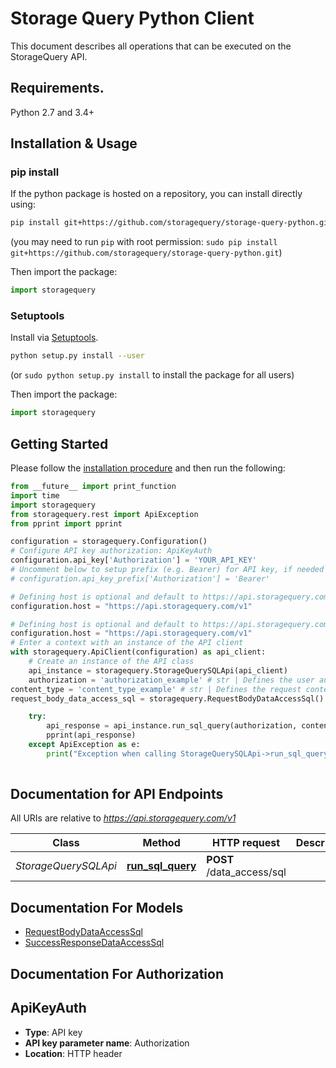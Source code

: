 # Storage Query Python Client
This document describes all operations that can be executed on the StorageQuery API.

## Requirements.

Python 2.7 and 3.4+

## Installation & Usage
### pip install

If the python package is hosted on a repository, you can install directly using:

```sh
pip install git+https://github.com/storagequery/storage-query-python.git
```
(you may need to run `pip` with root permission: `sudo pip install git+https://github.com/storagequery/storage-query-python.git`)

Then import the package:
```python
import storagequery
```

### Setuptools

Install via [Setuptools](http://pypi.python.org/pypi/setuptools).

```sh
python setup.py install --user
```
(or `sudo python setup.py install` to install the package for all users)

Then import the package:
```python
import storagequery
```

## Getting Started

Please follow the [installation procedure](#installation--usage) and then run the following:

```python
from __future__ import print_function
import time
import storagequery
from storagequery.rest import ApiException
from pprint import pprint

configuration = storagequery.Configuration()
# Configure API key authorization: ApiKeyAuth
configuration.api_key['Authorization'] = 'YOUR_API_KEY'
# Uncomment below to setup prefix (e.g. Bearer) for API key, if needed
# configuration.api_key_prefix['Authorization'] = 'Bearer'

# Defining host is optional and default to https://api.storagequery.com/v1
configuration.host = "https://api.storagequery.com/v1"

# Defining host is optional and default to https://api.storagequery.com/v1
configuration.host = "https://api.storagequery.com/v1"
# Enter a context with an instance of the API client
with storagequery.ApiClient(configuration) as api_client:
    # Create an instance of the API class
    api_instance = storagequery.StorageQuerySQLApi(api_client)
    authorization = 'authorization_example' # str | Defines the user authorization API key
content_type = 'content_type_example' # str | Defines the request content media type
request_body_data_access_sql = storagequery.RequestBodyDataAccessSql() # RequestBodyDataAccessSql |  (optional)

    try:
        api_response = api_instance.run_sql_query(authorization, content_type, request_body_data_access_sql=request_body_data_access_sql)
        pprint(api_response)
    except ApiException as e:
        print("Exception when calling StorageQuerySQLApi->run_sql_query: %s\n" % e)
    
```

## Documentation for API Endpoints

All URIs are relative to *https://api.storagequery.com/v1*

Class | Method | HTTP request | Description
------------ | ------------- | ------------- | -------------
*StorageQuerySQLApi* | [**run_sql_query**](docs/StorageQuerySQLApi.md#run_sql_query) | **POST** /data_access/sql | 


## Documentation For Models

 - [RequestBodyDataAccessSql](docs/RequestBodyDataAccessSql.md)
 - [SuccessResponseDataAccessSql](docs/SuccessResponseDataAccessSql.md)


## Documentation For Authorization


## ApiKeyAuth

- **Type**: API key
- **API key parameter name**: Authorization
- **Location**: HTTP header

